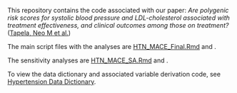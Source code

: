 This repository contains the code associated with our paper: *Are polygenic risk scores for systolic blood pressure and LDL-cholesterol associated with treatment effectiveness, and clinical outcomes among those on treatment?* ([Tapela, Neo M et al.](https://doi.org/10.1093/eurjpc/zwab192))

The main script files with the analyses are [HTN_MACE_Final.Rmd](https://github.com/2cjenn/test/blob/UKB_return/Scripts/Stats_Analysis/RMarkdown/HTN_MACE_Final.Rmd) and []().

The sensitivity analyses are [HTN_MACE_SA.Rmd](https://github.com/2cjenn/test/blob/UKB_return/Scripts/Stats_Analysis/RMarkdown/HTN_MACE_SA.Rmd) and []().

To view the data dictionary and associated variable derivation code, see [Hypertension Data Dictionary](https://2cjenn.github.io/test/).
